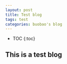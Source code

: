 ```yaml
---
layout: post
title: Test blog
tags: test
categories: buobao's blog
---
```


* TOC
{:toc}


## This is a test blog
